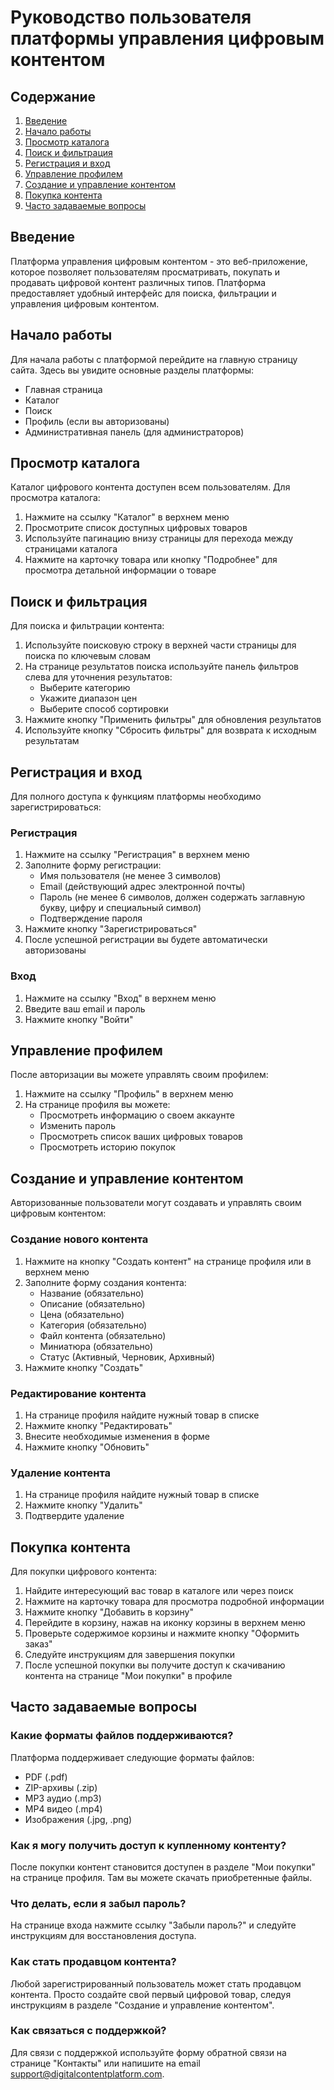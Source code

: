# Руководство пользователя платформы управления цифровым контентом

## Содержание
1. [Введение](#введение)
2. [Начало работы](#начало-работы)
3. [Просмотр каталога](#просмотр-каталога)
4. [Поиск и фильтрация](#поиск-и-фильтрация)
5. [Регистрация и вход](#регистрация-и-вход)
6. [Управление профилем](#управление-профилем)
7. [Создание и управление контентом](#создание-и-управление-контентом)
8. [Покупка контента](#покупка-контента)
9. [Часто задаваемые вопросы](#часто-задаваемые-вопросы)

## Введение

Платформа управления цифровым контентом - это веб-приложение, которое позволяет пользователям просматривать, покупать и продавать цифровой контент различных типов. Платформа предоставляет удобный интерфейс для поиска, фильтрации и управления цифровым контентом.

## Начало работы

Для начала работы с платформой перейдите на главную страницу сайта. Здесь вы увидите основные разделы платформы:
- Главная страница
- Каталог
- Поиск
- Профиль (если вы авторизованы)
- Административная панель (для администраторов)

## Просмотр каталога

Каталог цифрового контента доступен всем пользователям. Для просмотра каталога:
1. Нажмите на ссылку "Каталог" в верхнем меню
2. Просмотрите список доступных цифровых товаров
3. Используйте пагинацию внизу страницы для перехода между страницами каталога
4. Нажмите на карточку товара или кнопку "Подробнее" для просмотра детальной информации о товаре

## Поиск и фильтрация

Для поиска и фильтрации контента:
1. Используйте поисковую строку в верхней части страницы для поиска по ключевым словам
2. На странице результатов поиска используйте панель фильтров слева для уточнения результатов:
   - Выберите категорию
   - Укажите диапазон цен
   - Выберите способ сортировки
3. Нажмите кнопку "Применить фильтры" для обновления результатов
4. Используйте кнопку "Сбросить фильтры" для возврата к исходным результатам

## Регистрация и вход

Для полного доступа к функциям платформы необходимо зарегистрироваться:

### Регистрация
1. Нажмите на ссылку "Регистрация" в верхнем меню
2. Заполните форму регистрации:
   - Имя пользователя (не менее 3 символов)
   - Email (действующий адрес электронной почты)
   - Пароль (не менее 6 символов, должен содержать заглавную букву, цифру и специальный символ)
   - Подтверждение пароля
3. Нажмите кнопку "Зарегистрироваться"
4. После успешной регистрации вы будете автоматически авторизованы

### Вход
1. Нажмите на ссылку "Вход" в верхнем меню
2. Введите ваш email и пароль
3. Нажмите кнопку "Войти"

## Управление профилем

После авторизации вы можете управлять своим профилем:
1. Нажмите на ссылку "Профиль" в верхнем меню
2. На странице профиля вы можете:
   - Просмотреть информацию о своем аккаунте
   - Изменить пароль
   - Просмотреть список ваших цифровых товаров
   - Просмотреть историю покупок

## Создание и управление контентом

Авторизованные пользователи могут создавать и управлять своим цифровым контентом:

### Создание нового контента
1. Нажмите на кнопку "Создать контент" на странице профиля или в верхнем меню
2. Заполните форму создания контента:
   - Название (обязательно)
   - Описание (обязательно)
   - Цена (обязательно)
   - Категория (обязательно)
   - Файл контента (обязательно)
   - Миниатюра (обязательно)
   - Статус (Активный, Черновик, Архивный)
3. Нажмите кнопку "Создать"

### Редактирование контента
1. На странице профиля найдите нужный товар в списке
2. Нажмите кнопку "Редактировать"
3. Внесите необходимые изменения в форме
4. Нажмите кнопку "Обновить"

### Удаление контента
1. На странице профиля найдите нужный товар в списке
2. Нажмите кнопку "Удалить"
3. Подтвердите удаление

## Покупка контента

Для покупки цифрового контента:
1. Найдите интересующий вас товар в каталоге или через поиск
2. Нажмите на карточку товара для просмотра подробной информации
3. Нажмите кнопку "Добавить в корзину"
4. Перейдите в корзину, нажав на иконку корзины в верхнем меню
5. Проверьте содержимое корзины и нажмите кнопку "Оформить заказ"
6. Следуйте инструкциям для завершения покупки
7. После успешной покупки вы получите доступ к скачиванию контента на странице "Мои покупки" в профиле

## Часто задаваемые вопросы

### Какие форматы файлов поддерживаются?
Платформа поддерживает следующие форматы файлов:
- PDF (.pdf)
- ZIP-архивы (.zip)
- MP3 аудио (.mp3)
- MP4 видео (.mp4)
- Изображения (.jpg, .png)

### Как я могу получить доступ к купленному контенту?
После покупки контент становится доступен в разделе "Мои покупки" на странице профиля. Там вы можете скачать приобретенные файлы.

### Что делать, если я забыл пароль?
На странице входа нажмите ссылку "Забыли пароль?" и следуйте инструкциям для восстановления доступа.

### Как стать продавцом контента?
Любой зарегистрированный пользователь может стать продавцом контента. Просто создайте свой первый цифровой товар, следуя инструкциям в разделе "Создание и управление контентом".

### Как связаться с поддержкой?
Для связи с поддержкой используйте форму обратной связи на странице "Контакты" или напишите на email support@digitalcontentplatform.com.